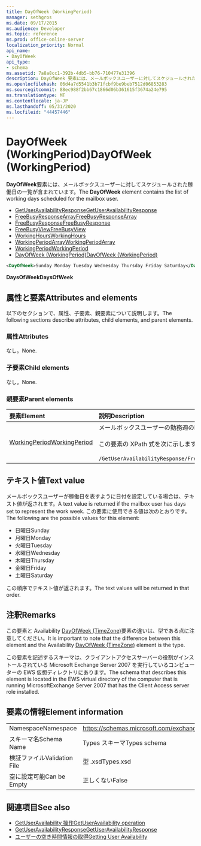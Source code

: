```yaml
---
title: DayOfWeek (WorkingPeriod)
manager: sethgros
ms.date: 09/17/2015
ms.audience: Developer
ms.topic: reference
ms.prod: office-online-server
localization_priority: Normal
api_name:
- DayOfWeek
api_type:
- schema
ms.assetid: 7a8a8cc1-392b-4db5-bb76-710477e31396
description: DayOfWeek 要素には、メールボックスユーザーに対してスケジュールされた稼働日の一覧が含まれています。
ms.openlocfilehash: 06d4a7d5541b3b71fcbf9be9beb7512d06853283
ms.sourcegitcommit: 88ec988f2bb67c1866d06b361615f3674a24e795
ms.translationtype: MT
ms.contentlocale: ja-JP
ms.lasthandoff: 05/31/2020
ms.locfileid: "44457446"
---
```

# <a name="dayofweek-workingperiod"></a><span data-ttu-id="b8131-103">DayOfWeek (WorkingPeriod)</span><span class="sxs-lookup"><span data-stu-id="b8131-103">DayOfWeek (WorkingPeriod)</span></span>

<span data-ttu-id="b8131-104">**DayOfWeek**要素には、メールボックスユーザーに対してスケジュールされた稼働日の一覧が含まれています。</span><span class="sxs-lookup"><span data-stu-id="b8131-104">The **DayOfWeek** element contains the list of working days scheduled for the mailbox user.</span></span> 
  
- [<span data-ttu-id="b8131-105">GetUserAvailabilityResponse</span><span class="sxs-lookup"><span data-stu-id="b8131-105">GetUserAvailabilityResponse</span></span>](getuseravailabilityresponse.md)  
- [<span data-ttu-id="b8131-106">FreeBusyResponseArray</span><span class="sxs-lookup"><span data-stu-id="b8131-106">FreeBusyResponseArray</span></span>](freebusyresponsearray.md)  
- [<span data-ttu-id="b8131-107">FreeBusyResponse</span><span class="sxs-lookup"><span data-stu-id="b8131-107">FreeBusyResponse</span></span>](freebusyresponse.md)  
- [<span data-ttu-id="b8131-108">FreeBusyView</span><span class="sxs-lookup"><span data-stu-id="b8131-108">FreeBusyView</span></span>](freebusyview.md)  
- [<span data-ttu-id="b8131-109">WorkingHours</span><span class="sxs-lookup"><span data-stu-id="b8131-109">WorkingHours</span></span>](workinghours-ex15websvcsotherref.md)  
- [<span data-ttu-id="b8131-110">WorkingPeriodArray</span><span class="sxs-lookup"><span data-stu-id="b8131-110">WorkingPeriodArray</span></span>](workingperiodarray.md) 
- [<span data-ttu-id="b8131-111">WorkingPeriod</span><span class="sxs-lookup"><span data-stu-id="b8131-111">WorkingPeriod</span></span>](workingperiod.md)  
- [<span data-ttu-id="b8131-112">DayOfWeek (WorkingPeriod)</span><span class="sxs-lookup"><span data-stu-id="b8131-112">DayOfWeek (WorkingPeriod)</span></span>](dayofweek-workingperiod.md)
  
```xml
<DayOfWeek>Sunday Monday Tuesday Wednesday Thursday Friday Saturday</DayOfWeek>
```

<span data-ttu-id="b8131-113">**DaysOfWeek**</span><span class="sxs-lookup"><span data-stu-id="b8131-113">**DaysOfWeek**</span></span>

## <a name="attributes-and-elements"></a><span data-ttu-id="b8131-114">属性と要素</span><span class="sxs-lookup"><span data-stu-id="b8131-114">Attributes and elements</span></span>

<span data-ttu-id="b8131-115">以下のセクションで、属性、子要素、親要素について説明します。</span><span class="sxs-lookup"><span data-stu-id="b8131-115">The following sections describe attributes, child elements, and parent elements.</span></span>
  
### <a name="attributes"></a><span data-ttu-id="b8131-116">属性</span><span class="sxs-lookup"><span data-stu-id="b8131-116">Attributes</span></span>

<span data-ttu-id="b8131-117">なし。</span><span class="sxs-lookup"><span data-stu-id="b8131-117">None.</span></span>
  
### <a name="child-elements"></a><span data-ttu-id="b8131-118">子要素</span><span class="sxs-lookup"><span data-stu-id="b8131-118">Child elements</span></span>

<span data-ttu-id="b8131-119">なし。</span><span class="sxs-lookup"><span data-stu-id="b8131-119">None.</span></span>
  
### <a name="parent-elements"></a><span data-ttu-id="b8131-120">親要素</span><span class="sxs-lookup"><span data-stu-id="b8131-120">Parent elements</span></span>

|<span data-ttu-id="b8131-121">**要素**</span><span class="sxs-lookup"><span data-stu-id="b8131-121">**Element**</span></span>|<span data-ttu-id="b8131-122">**説明**</span><span class="sxs-lookup"><span data-stu-id="b8131-122">**Description**</span></span>|
|:-----|:-----|
|[<span data-ttu-id="b8131-123">WorkingPeriod</span><span class="sxs-lookup"><span data-stu-id="b8131-123">WorkingPeriod</span></span>](workingperiod.md) <br/> |<span data-ttu-id="b8131-124">メールボックスユーザーの勤務週の曜日と時間を含みます。</span><span class="sxs-lookup"><span data-stu-id="b8131-124">Contains the work week days and hours of the mailbox user.</span></span><br/><br/><span data-ttu-id="b8131-125">この要素の XPath 式を次に示します。</span><span class="sxs-lookup"><span data-stu-id="b8131-125">The following is the XPath expression to this element:</span></span><br/><br/>`/GetUserAvailabilityResponse/FreeBusyResponseArray/FreeBusyResponse/FreeBusyView/WorkingHours/WorkingPeriodArray/WorkingPeriod[i[` <br/> |
   
## <a name="text-value"></a><span data-ttu-id="b8131-126">テキスト値</span><span class="sxs-lookup"><span data-stu-id="b8131-126">Text value</span></span>

<span data-ttu-id="b8131-127">メールボックスユーザーが稼働日を表すように日付を設定している場合は、テキスト値が返されます。</span><span class="sxs-lookup"><span data-stu-id="b8131-127">A text value is returned if the mailbox user has days set to represent the work week.</span></span> <span data-ttu-id="b8131-128">この要素に使用できる値は次のとおりです。</span><span class="sxs-lookup"><span data-stu-id="b8131-128">The following are the possible values for this element:</span></span>
  
- <span data-ttu-id="b8131-129">日曜日</span><span class="sxs-lookup"><span data-stu-id="b8131-129">Sunday</span></span>    
- <span data-ttu-id="b8131-130">月曜日</span><span class="sxs-lookup"><span data-stu-id="b8131-130">Monday</span></span>    
- <span data-ttu-id="b8131-131">火曜日</span><span class="sxs-lookup"><span data-stu-id="b8131-131">Tuesday</span></span>    
- <span data-ttu-id="b8131-132">水曜日</span><span class="sxs-lookup"><span data-stu-id="b8131-132">Wednesday</span></span>    
- <span data-ttu-id="b8131-133">木曜日</span><span class="sxs-lookup"><span data-stu-id="b8131-133">Thursday</span></span>    
- <span data-ttu-id="b8131-134">金曜日</span><span class="sxs-lookup"><span data-stu-id="b8131-134">Friday</span></span>    
- <span data-ttu-id="b8131-135">土曜日</span><span class="sxs-lookup"><span data-stu-id="b8131-135">Saturday</span></span> 
    
<span data-ttu-id="b8131-136">この順序でテキスト値が返されます。</span><span class="sxs-lookup"><span data-stu-id="b8131-136">The text values will be returned in that order.</span></span>
  
## <a name="remarks"></a><span data-ttu-id="b8131-137">注釈</span><span class="sxs-lookup"><span data-stu-id="b8131-137">Remarks</span></span>

<span data-ttu-id="b8131-138">この要素と Availability [DayOfWeek (TimeZone)](dayofweek-timezone.md)要素の違いは、型である点に注意してください。</span><span class="sxs-lookup"><span data-stu-id="b8131-138">It is important to note that the difference between this element and the Availability [DayOfWeek (TimeZone)](dayofweek-timezone.md) element is the type.</span></span> 
  
<span data-ttu-id="b8131-139">この要素を記述するスキーマは、クライアントアクセスサーバーの役割がインストールされている Microsoft Exchange Server 2007 を実行しているコンピューターの EWS 仮想ディレクトリにあります。</span><span class="sxs-lookup"><span data-stu-id="b8131-139">The schema that describes this element is located in the EWS virtual directory of the computer that is running MicrosoftExchange Server 2007 that has the Client Access server role installed.</span></span>
  
## <a name="element-information"></a><span data-ttu-id="b8131-140">要素の情報</span><span class="sxs-lookup"><span data-stu-id="b8131-140">Element information</span></span>

|||
|:-----|:-----|
|<span data-ttu-id="b8131-141">Namespace</span><span class="sxs-lookup"><span data-stu-id="b8131-141">Namespace</span></span>  <br/> |https://schemas.microsoft.com/exchange/services/2006/types  <br/> |
|<span data-ttu-id="b8131-142">スキーマ名</span><span class="sxs-lookup"><span data-stu-id="b8131-142">Schema Name</span></span>  <br/> |<span data-ttu-id="b8131-143">Types スキーマ</span><span class="sxs-lookup"><span data-stu-id="b8131-143">Types schema</span></span>  <br/> |
|<span data-ttu-id="b8131-144">検証ファイル</span><span class="sxs-lookup"><span data-stu-id="b8131-144">Validation File</span></span>  <br/> |<span data-ttu-id="b8131-145">型 .xsd</span><span class="sxs-lookup"><span data-stu-id="b8131-145">Types.xsd</span></span>  <br/> |
|<span data-ttu-id="b8131-146">空に設定可能</span><span class="sxs-lookup"><span data-stu-id="b8131-146">Can be Empty</span></span>  <br/> |<span data-ttu-id="b8131-147">正しくない</span><span class="sxs-lookup"><span data-stu-id="b8131-147">False</span></span>  <br/> |
   
## <a name="see-also"></a><span data-ttu-id="b8131-148">関連項目</span><span class="sxs-lookup"><span data-stu-id="b8131-148">See also</span></span>

- [<span data-ttu-id="b8131-149">GetUserAvailability 操作</span><span class="sxs-lookup"><span data-stu-id="b8131-149">GetUserAvailability operation</span></span>](getuseravailability-operation.md)  
- [<span data-ttu-id="b8131-150">GetUserAvailabilityResponse</span><span class="sxs-lookup"><span data-stu-id="b8131-150">GetUserAvailabilityResponse</span></span>](getuseravailabilityresponse.md)
- [<span data-ttu-id="b8131-151">ユーザーの空き時間情報の取得</span><span class="sxs-lookup"><span data-stu-id="b8131-151">Getting User Availability</span></span>](https://msdn.microsoft.com/library/d4133fcb-9b0f-4e6b-aadf-a389da83516a%28Office.15%29.aspx)

